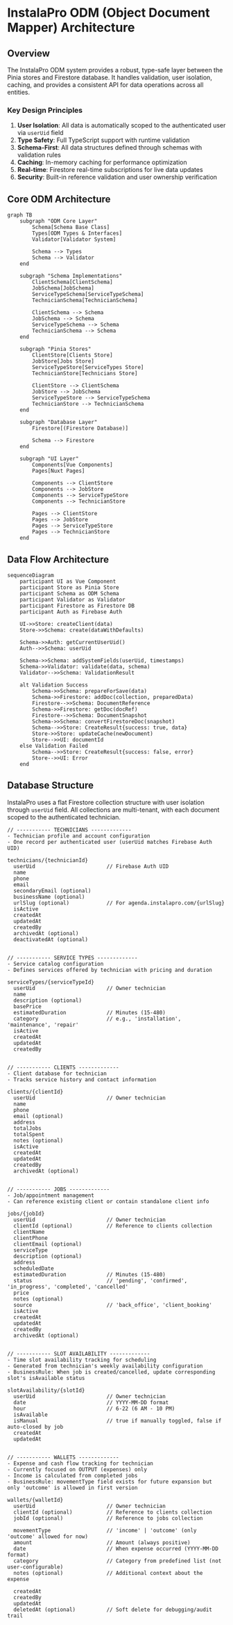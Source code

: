 # InstalaPro ODM (Object Document Mapper) Architecture

## Overview

The InstalaPro ODM system provides a robust, type-safe layer between the Pinia stores and Firestore database. It handles validation, user isolation, caching, and provides a consistent API for data operations across all entities.

### Key Design Principles

1. **User Isolation**: All data is automatically scoped to the authenticated user via `userUid` field
2. **Type Safety**: Full TypeScript support with runtime validation
3. **Schema-First**: All data structures defined through schemas with validation rules
4. **Caching**: In-memory caching for performance optimization
5. **Real-time**: Firestore real-time subscriptions for live data updates
6. **Security**: Built-in reference validation and user ownership verification

## Core ODM Architecture

```mermaid
graph TB
    subgraph "ODM Core Layer"
        Schema[Schema Base Class]
        Types[ODM Types & Interfaces]
        Validator[Validator System]
        
        Schema --> Types
        Schema --> Validator
    end
    
    subgraph "Schema Implementations"
        ClientSchema[ClientSchema]
        JobSchema[JobSchema]
        ServiceTypeSchema[ServiceTypeSchema]
        TechnicianSchema[TechnicianSchema]
        
        ClientSchema --> Schema
        JobSchema --> Schema
        ServiceTypeSchema --> Schema
        TechnicianSchema --> Schema
    end
    
    subgraph "Pinia Stores"
        ClientStore[Clients Store]
        JobStore[Jobs Store]
        ServiceTypeStore[ServiceTypes Store]
        TechnicianStore[Technicians Store]
        
        ClientStore --> ClientSchema
        JobStore --> JobSchema
        ServiceTypeStore --> ServiceTypeSchema
        TechnicianStore --> TechnicianSchema
    end
    
    subgraph "Database Layer"
        Firestore[(Firestore Database)]
        
        Schema --> Firestore
    end
    
    subgraph "UI Layer"
        Components[Vue Components]
        Pages[Nuxt Pages]
        
        Components --> ClientStore
        Components --> JobStore
        Components --> ServiceTypeStore
        Components --> TechnicianStore
        
        Pages --> ClientStore
        Pages --> JobStore
        Pages --> ServiceTypeStore
        Pages --> TechnicianStore
    end
```

## Data Flow Architecture

```mermaid
sequenceDiagram
    participant UI as Vue Component
    participant Store as Pinia Store
    participant Schema as ODM Schema
    participant Validator as Validator
    participant Firestore as Firestore DB
    participant Auth as Firebase Auth
    
    UI->>Store: createClient(data)
    Store->>Schema: create(dataWithDefaults)
    
    Schema->>Auth: getCurrentUserUid()
    Auth-->>Schema: userUid
    
    Schema->>Schema: addSystemFields(userUid, timestamps)
    Schema->>Validator: validate(data, schema)
    Validator-->>Schema: ValidationResult
    
    alt Validation Success
        Schema->>Schema: prepareForSave(data)
        Schema->>Firestore: addDoc(collection, preparedData)
        Firestore-->>Schema: DocumentReference
        Schema->>Firestore: getDoc(docRef)
        Firestore-->>Schema: DocumentSnapshot
        Schema->>Schema: convertFirestoreDoc(snapshot)
        Schema-->>Store: CreateResult{success: true, data}
        Store->>Store: updateCache(newDocument)
        Store-->>UI: documentId
    else Validation Failed
        Schema-->>Store: CreateResult{success: false, error}
        Store-->>UI: Error
    end
```

## Database Structure

InstalaPro uses a flat Firestore collection structure with user isolation through `userUid` field. All collections are multi-tenant, with each document scoped to the authenticated technician.

```
// ----------- TECHNICIANS -------------
- Technician profile and account configuration
- One record per authenticated user (userUid matches Firebase Auth UID)

technicians/{technicianId}
  userUid                       // Firebase Auth UID
  name
  phone
  email
  secondaryEmail (optional)
  businessName (optional)
  urlSlug (optional)            // For agenda.instalapro.com/{urlSlug}
  isActive
  createdAt
  updatedAt
  createdBy
  archivedAt (optional)
  deactivatedAt (optional)


// ----------- SERVICE TYPES -------------
- Service catalog configuration
- Defines services offered by technician with pricing and duration

serviceTypes/{serviceTypeId}
  userUid                       // Owner technician
  name
  description (optional)
  basePrice
  estimatedDuration             // Minutes (15-480)
  category                      // e.g., 'installation', 'maintenance', 'repair'
  isActive
  createdAt
  updatedAt
  createdBy


// ----------- CLIENTS -------------
- Client database for technician
- Tracks service history and contact information

clients/{clientId}
  userUid                       // Owner technician
  name
  phone
  email (optional)
  address
  totalJobs
  totalSpent
  notes (optional)
  isActive
  createdAt
  updatedAt
  createdBy
  archivedAt (optional)


// ----------- JOBS -------------
- Job/appointment management
- Can reference existing client or contain standalone client info

jobs/{jobId}
  userUid                       // Owner technician
  clientId (optional)           // Reference to clients collection
  clientName
  clientPhone
  clientEmail (optional)
  serviceType
  description (optional)
  address
  scheduledDate
  estimatedDuration             // Minutes (15-480)
  status                        // 'pending', 'confirmed', 'in_progress', 'completed', 'cancelled'
  price
  notes (optional)
  source                        // 'back_office', 'client_booking'
  isActive
  createdAt
  updatedAt
  createdBy
  archivedAt (optional)


// ----------- SLOT AVAILABILITY -------------
- Time slot availability tracking for scheduling
- Generated from technician's weekly availability configuration
- BusinessRule: When job is created/cancelled, update corresponding slot's isAvailable status

slotAvailability/{slotId}
  userUid                       // Owner technician
  date                          // YYYY-MM-DD format
  hour                          // 6-22 (6 AM - 10 PM)
  isAvailable
  isManual                      // true if manually toggled, false if auto-closed by job
  createdAt
  updatedAt


// ----------- WALLETS -------------
- Expense and cash flow tracking for technician
- Currently focused on OUTPUT (expenses) only
- Income is calculated from completed jobs
- BusinessRule: movementType field exists for future expansion but only 'outcome' is allowed in first version

wallets/{walletId}
  userUid                       // Owner technician
  clientId (optional)           // Reference to clients collection
  jobId (optional)              // Reference to jobs collection

  movementType                  // 'income' | 'outcome' (only 'outcome' allowed for now)
  amount                        // Amount (always positive)
  date                          // When expense occurred (YYYY-MM-DD format)
  category                      // Category from predefined list (not user-configurable)
  notes (optional)              // Additional context about the expense

  createdAt
  createdBy
  updatedAt
  deletedAt (optional)          // Soft delete for debugging/audit trail
```